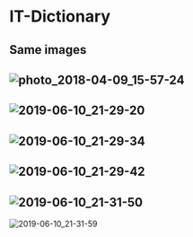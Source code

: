 # IT-Dictionary


Same images
--
![photo_2018-04-09_15-57-24](https://user-images.githubusercontent.com/38315417/59217438-a0daf380-8bc6-11e9-9004-4d7d33aa201e.jpg)
--
![2019-06-10_21-29-20](https://user-images.githubusercontent.com/38315417/59217799-6de52f80-8bc7-11e9-8375-d55c1e4a7001.png)
--
![2019-06-10_21-29-34](https://user-images.githubusercontent.com/38315417/59217800-6de52f80-8bc7-11e9-9950-824e8ef4541e.png)
--
![2019-06-10_21-29-42](https://user-images.githubusercontent.com/38315417/59217801-6de52f80-8bc7-11e9-9380-623f5db26e25.png)
--
![2019-06-10_21-31-50](https://user-images.githubusercontent.com/38315417/59217803-6e7dc600-8bc7-11e9-96ab-f29b27dbda7b.png)
--
![2019-06-10_21-31-59](https://user-images.githubusercontent.com/38315417/59217805-6e7dc600-8bc7-11e9-8b8e-41a66133e5a8.png)


